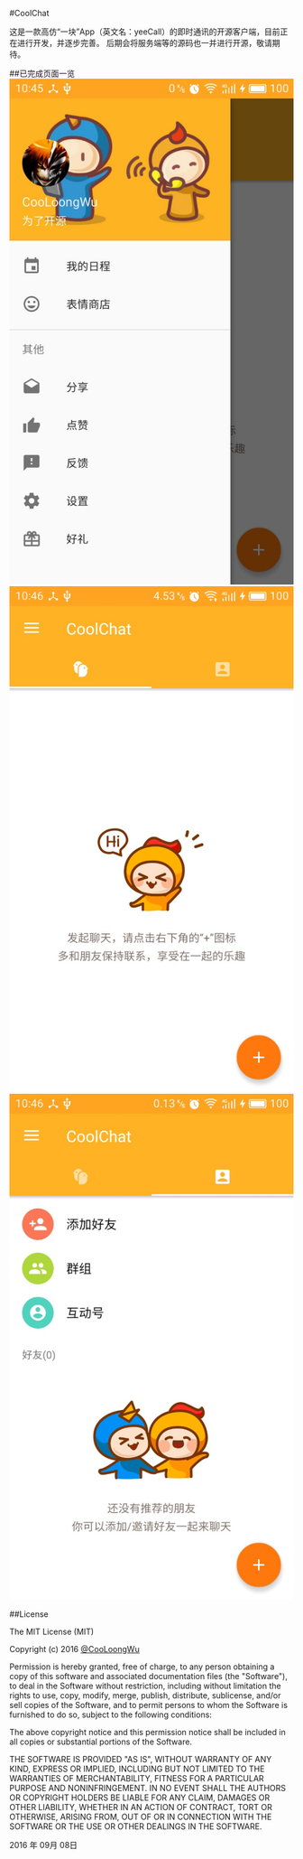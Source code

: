 #CoolChat

这是一款高仿“一块”App（英文名：yeeCall）的即时通讯的开源客户端，目前正在进行开发，并逐步完善。
后期会将服务端等的源码也一并进行开源，敬请期待。

##已完成页面一览
![image](./pictures/main_drawer.jpg)
![image](./pictures/main_empty_conversation.jpg)
![image](./pictures/main_empty_contact.jpg)



##License

The MIT License (MIT)

Copyright (c) 2016 [@CooLoongWu][2]

Permission is hereby granted, free of charge, to any person obtaining a copy of
this software and associated documentation files (the "Software"), to deal in
the Software without restriction, including without limitation the rights to
use, copy, modify, merge, publish, distribute, sublicense, and/or sell copies of
the Software, and to permit persons to whom the Software is furnished to do so,
subject to the following conditions:

The above copyright notice and this permission notice shall be included in all
copies or substantial portions of the Software.

THE SOFTWARE IS PROVIDED "AS IS", WITHOUT WARRANTY OF ANY KIND, EXPRESS OR
IMPLIED, INCLUDING BUT NOT LIMITED TO THE WARRANTIES OF MERCHANTABILITY, FITNESS
FOR A PARTICULAR PURPOSE AND NONINFRINGEMENT. IN NO EVENT SHALL THE AUTHORS OR
COPYRIGHT HOLDERS BE LIABLE FOR ANY CLAIM, DAMAGES OR OTHER LIABILITY, WHETHER
IN AN ACTION OF CONTRACT, TORT OR OTHERWISE, ARISING FROM, OUT OF OR IN
CONNECTION WITH THE SOFTWARE OR THE USE OR OTHER DEALINGS IN THE SOFTWARE.

2016 年 09月 08日 

[1]: https://cooloongwu.github.io/
[2]: http://blog.csdn.net/u010976213
